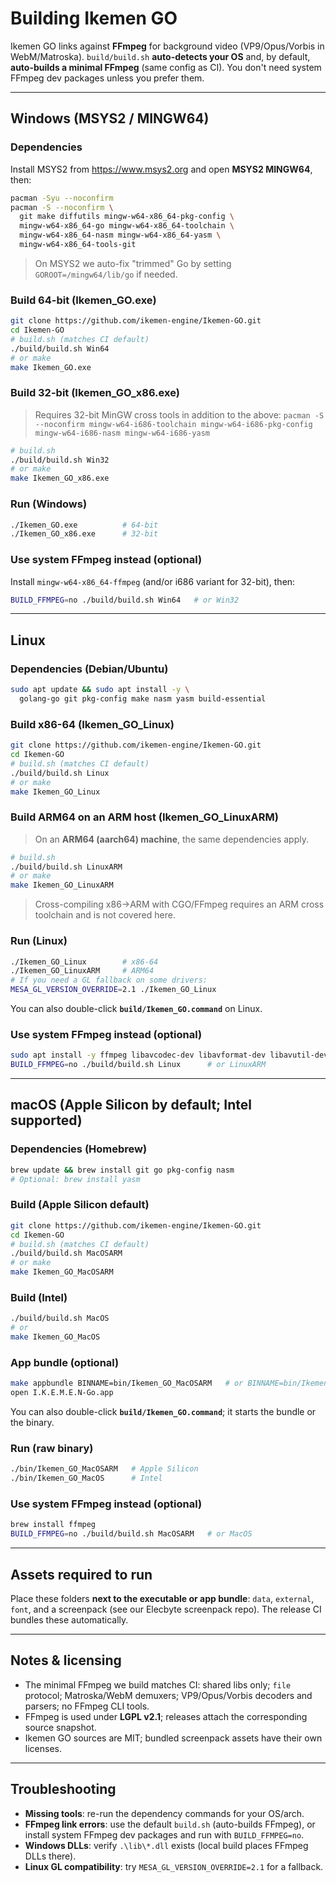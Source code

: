 # Building Ikemen GO

Ikemen GO links against **FFmpeg** for background video (VP9/Opus/Vorbis in WebM/Matroska).
`build/build.sh` **auto-detects your OS** and, by default, **auto-builds a minimal FFmpeg**
(same config as CI). You don't need system FFmpeg dev packages unless you prefer them.

---

## Windows (MSYS2 / MINGW64)

### Dependencies
Install MSYS2 from https://www.msys2.org and open **MSYS2 MINGW64**, then:
```bash
pacman -Syu --noconfirm
pacman -S --noconfirm \
  git make diffutils mingw-w64-x86_64-pkg-config \
  mingw-w64-x86_64-go mingw-w64-x86_64-toolchain \
  mingw-w64-x86_64-nasm mingw-w64-x86_64-yasm \
  mingw-w64-x86_64-tools-git
```
> On MSYS2 we auto-fix "trimmed" Go by setting `GOROOT=/mingw64/lib/go` if needed.

### Build 64-bit (Ikemen_GO.exe)
```bash
git clone https://github.com/ikemen-engine/Ikemen-GO.git
cd Ikemen-GO
# build.sh (matches CI default)
./build/build.sh Win64
# or make
make Ikemen_GO.exe
```

### Build 32-bit (Ikemen_GO_x86.exe)
> Requires 32-bit MinGW cross tools in addition to the above:
> `pacman -S --noconfirm mingw-w64-i686-toolchain mingw-w64-i686-pkg-config mingw-w64-i686-nasm mingw-w64-i686-yasm`
```bash
# build.sh
./build/build.sh Win32
# or make
make Ikemen_GO_x86.exe
```

### Run (Windows)
```bash
./Ikemen_GO.exe          # 64-bit
./Ikemen_GO_x86.exe      # 32-bit
```

### Use system FFmpeg instead (optional)
Install `mingw-w64-x86_64-ffmpeg` (and/or i686 variant for 32-bit), then:
```bash
BUILD_FFMPEG=no ./build/build.sh Win64   # or Win32
```

---

## Linux

### Dependencies (Debian/Ubuntu)
```bash
sudo apt update && sudo apt install -y \
  golang-go git pkg-config make nasm yasm build-essential
```

### Build x86-64 (Ikemen_GO_Linux)
```bash
git clone https://github.com/ikemen-engine/Ikemen-GO.git
cd Ikemen-GO
# build.sh (matches CI default)
./build/build.sh Linux
# or make
make Ikemen_GO_Linux
```

### Build ARM64 on an ARM host (Ikemen_GO_LinuxARM)
> On an **ARM64 (aarch64) machine**, the same dependencies apply.
```bash
# build.sh
./build/build.sh LinuxARM
# or make
make Ikemen_GO_LinuxARM
```
> Cross-compiling x86→ARM with CGO/FFmpeg requires an ARM cross toolchain and is not covered here.

### Run (Linux)
```bash
./Ikemen_GO_Linux        # x86-64
./Ikemen_GO_LinuxARM     # ARM64
# If you need a GL fallback on some drivers:
MESA_GL_VERSION_OVERRIDE=2.1 ./Ikemen_GO_Linux
```
You can also double-click **`build/Ikemen_GO.command`** on Linux.

### Use system FFmpeg instead (optional)
```bash
sudo apt install -y ffmpeg libavcodec-dev libavformat-dev libavutil-dev libswscale-dev libswresample-dev libavfilter-dev
BUILD_FFMPEG=no ./build/build.sh Linux      # or LinuxARM
```

---

## macOS (Apple Silicon by default; Intel supported)

### Dependencies (Homebrew)
```bash
brew update && brew install git go pkg-config nasm
# Optional: brew install yasm
```

### Build (Apple Silicon default)
```bash
git clone https://github.com/ikemen-engine/Ikemen-GO.git
cd Ikemen-GO
# build.sh (matches CI default)
./build/build.sh MacOSARM
# or make
make Ikemen_GO_MacOSARM
```

### Build (Intel)
```bash
./build/build.sh MacOS
# or
make Ikemen_GO_MacOS
```

### App bundle (optional)
```bash
make appbundle BINNAME=bin/Ikemen_GO_MacOSARM   # or BINNAME=bin/Ikemen_GO_MacOS
open I.K.E.M.E.N-Go.app
```
You can also double-click **`build/Ikemen_GO.command`**; it starts the bundle or the binary.

### Run (raw binary)
```bash
./bin/Ikemen_GO_MacOSARM   # Apple Silicon
./bin/Ikemen_GO_MacOS      # Intel
```

### Use system FFmpeg instead (optional)
```bash
brew install ffmpeg
BUILD_FFMPEG=no ./build/build.sh MacOSARM   # or MacOS
```

---

## Assets required to run
Place these folders **next to the executable or app bundle**:
`data`, `external`, `font`, and a screenpack (see our Elecbyte screenpack repo).
The release CI bundles these automatically.

---

## Notes & licensing
- The minimal FFmpeg we build matches CI: shared libs only; `file` protocol; Matroska/WebM demuxers;
  VP9/Opus/Vorbis decoders and parsers; no FFmpeg CLI tools.
- FFmpeg is used under **LGPL v2.1**; releases attach the corresponding source snapshot.
- Ikemen GO sources are MIT; bundled screenpack assets have their own licenses.

---

## Troubleshooting
- **Missing tools**: re-run the dependency commands for your OS/arch.
- **FFmpeg link errors**: use the default `build.sh` (auto-builds FFmpeg), or install system FFmpeg
  dev packages and run with `BUILD_FFMPEG=no`.
- **Windows DLLs**: verify `.\lib\*.dll` exists (local build places FFmpeg DLLs there).
- **Linux GL compatibility**: try `MESA_GL_VERSION_OVERRIDE=2.1` for a fallback.
